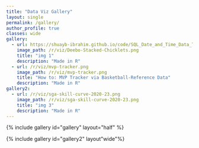 ```yaml
---
title: "Data Viz Gallery"
layout: single
permalink: /gallery/
author_profile: true
classes: wide
gallery:
  - url: https://shuayb-ibrahim.github.io/code/SQL_Date_and_Time_Data_Types_and_Functions
    image_path: /r/viz/Deebo-Stacked-Chicklets.png
    title: "img 1"
    description: "Made in R"
  - url: /r/viz/mvp-tracker.png
    image_path: /r/viz/mvp-tracker.png
    title: "How to: MVP Tracker via Basketball-Reference Data"
    description: "Made in R"
gallery2:
  - url: /r/viz/sga-skill-curve-2020-23.png
    image_path: /r/viz/sga-skill-curve-2020-23.png
    title: "img 3"
    description: "Made in R"
---
```



{% include gallery id="gallery" layout="half" %}

{% include gallery id="gallery2" layout"wide"%}
